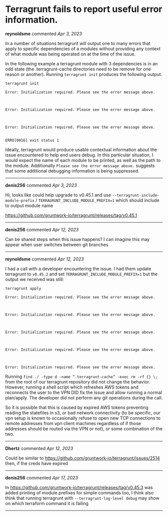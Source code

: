 # Terragrunt fails to report useful error information.

**reynoldsme** commented *Apr 3, 2023*

In a number of situations terragrunt will output one to many errors that apply to specific dependencies of a modules without providing any context of what module was being operated on at the time of the issue.

In the following example a terragrunt module with 3 dependencies is in an odd state (the .terragrunt-cache directories need to be remove for one reason or another). Running `terragrunt init` produces the following output.

```
terragrunt init

Error: Initialization required. Please see the error message above.



Error: Initialization required. Please see the error message above.



Error: Initialization required. Please see the error message above.


ERRO[0016] exit status 1    
```

Ideally, terragrunt would produce usable contextual information about the issue encountered to help end users debug. In this particular situation, I would expect the name of each module to be printed, as well as the path to the module. Additionally `Please see the error message above.` suggests that some additional debugging information is being suppressed.
<br />
***


**denis256** commented *Apr 3, 2023*

Hi,
looks like could help upgrade to v0.45.1 and use `--terragrunt-include-module-prefix` / `TERRAGRUNT_INCLUDE_MODULE_PREFIX=1` which should include to output module name

https://github.com/gruntwork-io/terragrunt/releases/tag/v0.45.1
***

**denis256** commented *Apr 12, 2023*

Can be shared steps when this issue happens? 
I can imagine this may appear when user switches between git branches
***

**reynoldsme** commented *Apr 12, 2023*

I had a call with a developer encountering the issue. I had them update terragrunt to `v0.45.2` and set `TERRAGRUNT_INCLUDE_MODULE_PREFIX=1` but the output we received was still:

```
terragrunt apply

Error: Initialization required. Please see the error message above.



Error: Initialization required. Please see the error message above.



Error: Initialization required. Please see the error message above.



Error: Initialization required. Please see the error message above.



Error: Initialization required. Please see the error message above.
```

Running `find ./ -type d -name “.terragrunt-cache” -exec rm -rf {} \;` from the root of our terragrunt repository did not change the behavior. However, running a shell script which refreshes AWS tokens and reconnects the user to the VPN DID fix the issue and allow running a normal plan/apply. The developer did not perform any git operations during the call.

So it is possible that this is caused by expired AWS tokens preventing reading the statefiles in s3, or bad network connectivity (to be specific, our vpn setup is known to occasionally refuse to open new TCP connections to remote addresses from vpn client machines regardless of if those addresses should be routed via the VPN or not), or some combination of the two.
***

**Dhertz** commented *Apr 12, 2023*

Could be similar to https://github.com/gruntwork-io/terragrunt/issues/2514 then, if the creds have expired
***

**denis256** commented *Apr 17, 2023*

In https://github.com/gruntwork-io/terragrunt/releases/tag/v0.45.3 was added printing of module prefixes for simple commands too, I think also think that running terragrunt with `--terragrunt-log-level debug` may show on which terraform command it is failing
***


